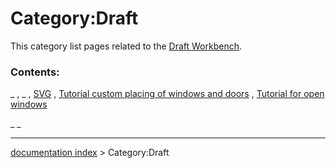 # Category:Draft
This category list pages related to the [Draft Workbench](Draft_Workbench.md).

### Contents:

_ , _ , [SVG](SVG.md) , [Tutorial custom placing of windows and doors](Tutorial_custom_placing_of_windows_and_doors.md) , [Tutorial for open windows](Tutorial_for_open_windows.md)

_ _

---
[documentation index](../README.md) > Category:Draft
